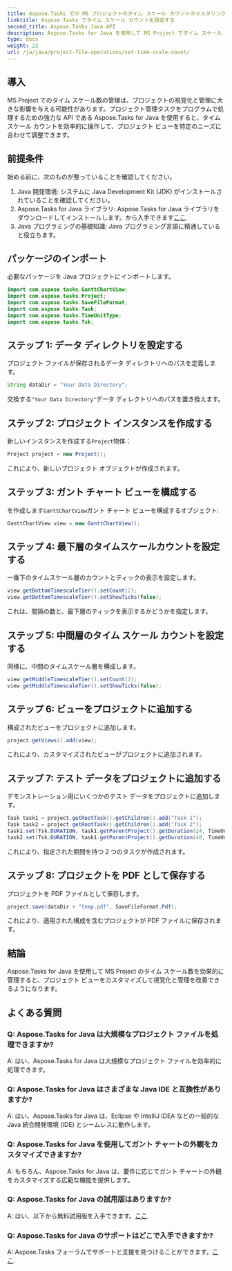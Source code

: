 ```yaml
---
title: Aspose.Tasks での MS プロジェクトのタイム スケール カウントのマスタリング
linktitle: Aspose.Tasks でタイム スケール カウントを設定する
second_title: Aspose.Tasks Java API
description: Aspose.Tasks for Java を使用して MS Project でタイム スケール カウントを効果的に管理する方法を学びます。プロジェクトの視覚化と管理を簡単に最適化します。
type: docs
weight: 22
url: /ja/java/project-file-operations/set-time-scale-count/
---
```

## 導入
MS Project でのタイム スケール数の管理は、プロジェクトの視覚化と管理に大きな影響を与える可能性があります。プロジェクト管理タスクをプログラムで処理するための強力な API である Aspose.Tasks for Java を使用すると、タイム スケール カウントを効率的に操作して、プロジェクト ビューを特定のニーズに合わせて調整できます。
## 前提条件
始める前に、次のものが整っていることを確認してください。
1. Java 開発環境: システムに Java Development Kit (JDK) がインストールされていることを確認してください。
2.  Aspose.Tasks for Java ライブラリ: Aspose.Tasks for Java ライブラリをダウンロードしてインストールします。から入手できます[ここ](https://releases.aspose.com/tasks/java/).
3. Java プログラミングの基礎知識: Java プログラミング言語に精通していると役立ちます。

## パッケージのインポート
必要なパッケージを Java プロジェクトにインポートします。
```java
import com.aspose.tasks.GanttChartView;
import com.aspose.tasks.Project;
import com.aspose.tasks.SaveFileFormat;
import com.aspose.tasks.Task;
import com.aspose.tasks.TimeUnitType;
import com.aspose.tasks.Tsk;
```

## ステップ 1: データ ディレクトリを設定する
プロジェクト ファイルが保存されるデータ ディレクトリへのパスを定義します。
```java
String dataDir = "Your Data Directory";
```
交換する`"Your Data Directory"`データ ディレクトリへのパスを置き換えます。
## ステップ 2: プロジェクト インスタンスを作成する
新しいインスタンスを作成する`Project`物体：
```java
Project project = new Project();
```
これにより、新しいプロジェクト オブジェクトが作成されます。
## ステップ 3: ガント チャート ビューを構成する
を作成します`GanttChartView`ガント チャート ビューを構成するオブジェクト:
```java
GanttChartView view = new GanttChartView();
```
## ステップ 4: 最下層のタイムスケールカウントを設定する
一番下のタイムスケール層のカウントとティックの表示を設定します。
```java
view.getBottomTimescaleTier().setCount(2);
view.getBottomTimescaleTier().setShowTicks(false);
```
これは、間隔の数と、最下層のティックを表示するかどうかを指定します。
## ステップ 5: 中間層のタイム スケール カウントを設定する
同様に、中間のタイムスケール層を構成します。
```java
view.getMiddleTimescaleTier().setCount(2);
view.getMiddleTimescaleTier().setShowTicks(false);
```
## ステップ 6: ビューをプロジェクトに追加する
構成されたビューをプロジェクトに追加します。
```java
project.getViews().add(view);
```
これにより、カスタマイズされたビューがプロジェクトに追加されます。
## ステップ 7: テスト データをプロジェクトに追加する
デモンストレーション用にいくつかのテスト データをプロジェクトに追加します。
```java
Task task1 = project.getRootTask().getChildren().add("Task 1");
Task task2 = project.getRootTask().getChildren().add("Task 2");
task1.set(Tsk.DURATION, task1.getParentProject().getDuration(24, TimeUnitType.Hour));
task2.set(Tsk.DURATION, task1.getParentProject().getDuration(40, TimeUnitType.Hour));
```
これにより、指定された期間を持つ 2 つのタスクが作成されます。
## ステップ 8: プロジェクトを PDF として保存する
プロジェクトを PDF ファイルとして保存します。
```java
project.save(dataDir + "temp.pdf", SaveFileFormat.Pdf);
```
これにより、適用された構成を含むプロジェクトが PDF ファイルに保存されます。

## 結論
Aspose.Tasks for Java を使用して MS Project のタイム スケール数を効果的に管理すると、プロジェクト ビューをカスタマイズして視覚化と管理を改善できるようになります。
## よくある質問
### Q: Aspose.Tasks for Java は大規模なプロジェクト ファイルを処理できますか?
A: はい、Aspose.Tasks for Java は大規模なプロジェクト ファイルを効率的に処理できます。
### Q: Aspose.Tasks for Java はさまざまな Java IDE と互換性がありますか?
A: はい、Aspose.Tasks for Java は、Eclipse や IntelliJ IDEA などの一般的な Java 統合開発環境 (IDE) とシームレスに動作します。
### Q: Aspose.Tasks for Java を使用してガント チャートの外観をカスタマイズできますか?
A: もちろん、Aspose.Tasks for Java は、要件に応じてガント チャートの外観をカスタマイズする広範な機能を提供します。
### Q: Aspose.Tasks for Java の試用版はありますか?
 A: はい、以下から無料試用版を入手できます。[ここ](https://releases.aspose.com/).
### Q: Aspose.Tasks for Java のサポートはどこで入手できますか?
 A: Aspose.Tasks フォーラムでサポートと支援を見つけることができます。[ここ](https://forum.aspose.com/c/tasks/15).